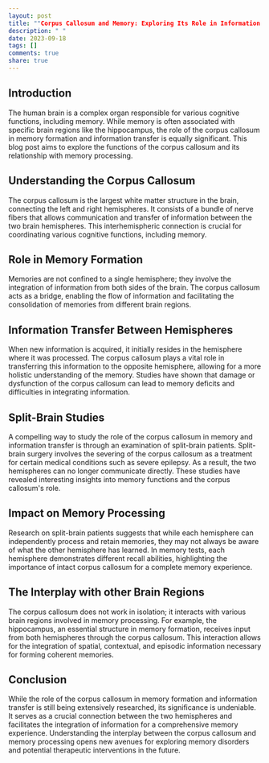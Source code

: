 ```yaml
---
layout: post
title: ""Corpus Callosum and Memory: Exploring Its Role in Information Transfer""
description: " "
date: 2023-09-18
tags: []
comments: true
share: true
---
```


## Introduction
The human brain is a complex organ responsible for various cognitive functions, including memory. While memory is often associated with specific brain regions like the hippocampus, the role of the corpus callosum in memory formation and information transfer is equally significant. This blog post aims to explore the functions of the corpus callosum and its relationship with memory processing.

## Understanding the Corpus Callosum
The corpus callosum is the largest white matter structure in the brain, connecting the left and right hemispheres. It consists of a bundle of nerve fibers that allows communication and transfer of information between the two brain hemispheres. This interhemispheric connection is crucial for coordinating various cognitive functions, including memory.

## Role in Memory Formation
Memories are not confined to a single hemisphere; they involve the integration of information from both sides of the brain. The corpus callosum acts as a bridge, enabling the flow of information and facilitating the consolidation of memories from different brain regions. 

## Information Transfer Between Hemispheres
When new information is acquired, it initially resides in the hemisphere where it was processed. The corpus callosum plays a vital role in transferring this information to the opposite hemisphere, allowing for a more holistic understanding of the memory. Studies have shown that damage or dysfunction of the corpus callosum can lead to memory deficits and difficulties in integrating information.

## Split-Brain Studies
A compelling way to study the role of the corpus callosum in memory and information transfer is through an examination of split-brain patients. Split-brain surgery involves the severing of the corpus callosum as a treatment for certain medical conditions such as severe epilepsy. As a result, the two hemispheres can no longer communicate directly. These studies have revealed interesting insights into memory functions and the corpus callosum's role.

## Impact on Memory Processing
Research on split-brain patients suggests that while each hemisphere can independently process and retain memories, they may not always be aware of what the other hemisphere has learned. In memory tests, each hemisphere demonstrates different recall abilities, highlighting the importance of intact corpus callosum for a complete memory experience.

## The Interplay with other Brain Regions
The corpus callosum does not work in isolation; it interacts with various brain regions involved in memory processing. For example, the hippocampus, an essential structure in memory formation, receives input from both hemispheres through the corpus callosum. This interaction allows for the integration of spatial, contextual, and episodic information necessary for forming coherent memories.

## Conclusion
While the role of the corpus callosum in memory formation and information transfer is still being extensively researched, its significance is undeniable. It serves as a crucial connection between the two hemispheres and facilitates the integration of information for a comprehensive memory experience. Understanding the interplay between the corpus callosum and memory processing opens new avenues for exploring memory disorders and potential therapeutic interventions in the future.